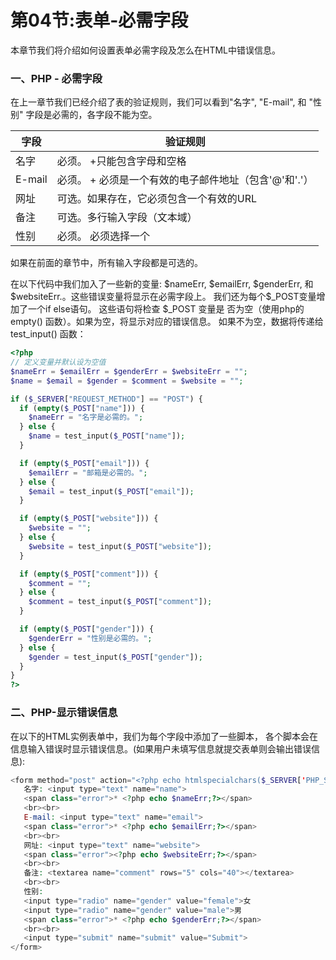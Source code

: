 # 第04节:表单-必需字段
本章节我们将介绍如何设置表单必需字段及怎么在HTML中错误信息。

### 一、PHP - 必需字段
在上一章节我们已经介绍了表的验证规则，我们可以看到"名字", "E-mail", 和 "性别" 字段是必需的，各字段不能为空。

| 字段        | 验证规则            |
| --------   | -----       |
| 名字        | 必须。 +只能包含字母和空格       |
| E-mail        | 必须。 + 必须是一个有效的电子邮件地址（包含'@'和'.'）        |
| 网址        | 可选。如果存在，它必须包含一个有效的URL       |
| 备注        | 	可选。多行输入字段（文本域）      |
| 性别        | 必须。 必须选择一个       |

如果在前面的章节中，所有输入字段都是可选的。

在以下代码中我们加入了一些新的变量: \$nameErr, \$emailErr, \$genderErr, 和 \$websiteErr.。这些错误变量将显示在必需字段上。 我们还为每个\$_POST变量增加了一个if else语句。 这些语句将检查 $_POST 变量是 否为空（使用php的 empty() 函数）。如果为空，将显示对应的错误信息。 如果不为空，数据将传递给test_input() 函数：

``` php
<?php
// 定义变量并默认设为空值
$nameErr = $emailErr = $genderErr = $websiteErr = "";
$name = $email = $gender = $comment = $website = "";

if ($_SERVER["REQUEST_METHOD"] == "POST") {
  if (empty($_POST["name"])) {
    $nameErr = "名字是必需的。";
  } else {
    $name = test_input($_POST["name"]);
  }

  if (empty($_POST["email"])) {
    $emailErr = "邮箱是必需的。";
  } else {
    $email = test_input($_POST["email"]);
  }

  if (empty($_POST["website"])) {
    $website = "";
  } else {
    $website = test_input($_POST["website"]);
  }

  if (empty($_POST["comment"])) {
    $comment = "";
  } else {
    $comment = test_input($_POST["comment"]);
  }

  if (empty($_POST["gender"])) {
    $genderErr = "性别是必需的。";
  } else {
    $gender = test_input($_POST["gender"]);
  }
}
?>
```

### 二、PHP-显示错误信息
在以下的HTML实例表单中，我们为每个字段中添加了一些脚本， 各个脚本会在信息输入错误时显示错误信息。(如果用户未填写信息就提交表单则会输出错误信息):
``` php
<form method="post" action="<?php echo htmlspecialchars($_SERVER['PHP_SELF']);?>"> 
   名字: <input type="text" name="name">
   <span class="error">* <?php echo $nameErr;?></span>
   <br><br>
   E-mail: <input type="text" name="email">
   <span class="error">* <?php echo $emailErr;?></span>
   <br><br>
   网址: <input type="text" name="website">
   <span class="error"><?php echo $websiteErr;?></span>
   <br><br>
   备注: <textarea name="comment" rows="5" cols="40"></textarea>
   <br><br>
   性别:
   <input type="radio" name="gender" value="female">女
   <input type="radio" name="gender" value="male">男
   <span class="error">* <?php echo $genderErr;?></span>
   <br><br>
   <input type="submit" name="submit" value="Submit"> 
</form>
```